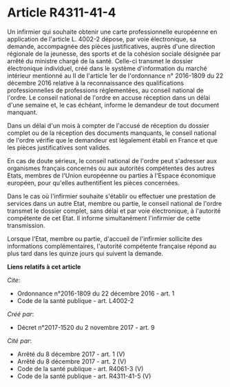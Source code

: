 # Article R4311-41-4

Un infirmier qui souhaite obtenir une carte professionnelle européenne en application de l'article L. 4002-2 dépose, par voie
électronique, sa demande, accompagnée des pièces justificatives, auprès d'une direction régionale de la jeunesse, des sports
et de la cohésion sociale désignée par arrêté du ministre chargé de la santé. Celle-ci transmet le dossier électronique
individuel, créé dans le système d'information du marché intérieur mentionné au  II de l'article 1er de l'ordonnance n°
2016-1809 du 22 décembre 2016  relative à la reconnaissance des qualifications professionnelles de professions réglementées,
au conseil national de l'ordre. Le conseil national de l'ordre en accuse réception dans un délai d'une semaine et, le cas
échéant, informe le demandeur de tout document manquant. 

Dans un délai d'un mois à compter de l'accusé de réception du dossier complet ou de la réception des documents manquants, le
conseil national de l'ordre vérifie que le demandeur est légalement établi en France et que les pièces justificatives sont
valides. 

En cas de doute sérieux, le conseil national de l'ordre peut s'adresser aux organismes français concernés ou aux autorités
compétentes des autres Etats, membres de l'Union européenne ou parties à l'Espace économique européen, pour qu'elles
authentifient les pièces concernées. 

Dans le cas où l'infirmier souhaite s'établir ou effectuer une prestation de services dans un autre Etat, membre ou partie,
le conseil national de l'ordre transmet le dossier complet, sans délai et par voie électronique, à l'autorité compétente de
cet Etat. Il informe simultanément l'infirmier de cette transmission. 

Lorsque l'Etat, membre ou partie, d'accueil de l'infirmier sollicite des informations complémentaires, l'autorité compétente
française répond au plus tard dans les quinze jours qui suivent la demande.

**Liens relatifs à cet article**

_Cite_:

  - Ordonnance n°2016-1809 du 22 décembre 2016 - art. 1
  - Code de la santé publique - art. L4002-2

_Créé par_:

  - Décret n°2017-1520 du 2 novembre 2017 - art. 9

_Cité par_:

  - Arrêté du 8 décembre 2017 - art. 1 (V)
  - Arrêté du 8 décembre 2017 - art. 2 (V)
  - Code de la santé publique - art. R4061-3 (V)
  - Code de la santé publique - art. R4311-41-5 (V)

